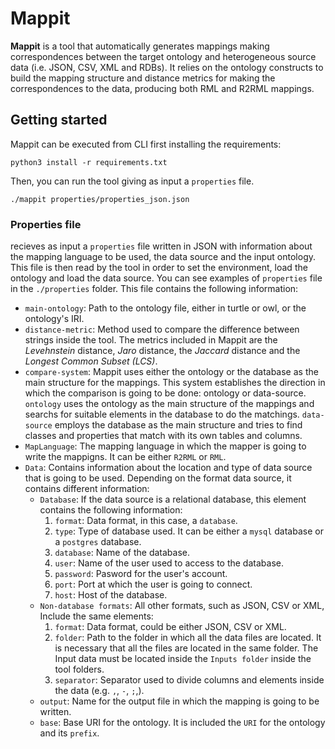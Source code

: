 # Mappit

**Mappit** is a tool that automatically generates mappings making correspondences between the target ontology and heterogeneous source data (i.e. JSON, CSV, XML and RDBs). It relies on the ontology constructs to build the mapping structure and distance metrics for making the correspondences to the data, producing both RML and R2RML mappings.

## Getting started

Mappit can be executed from CLI first installing the requirements:

```
python3 install -r requirements.txt
```

Then, you can run the tool giving as input a `properties` file. 

```
./mappit properties/properties_json.json
```

### Properties file
recieves as input a `properties` file written in JSON with information about the mapping language to be used, the data source and the input ontology. This file is then read by the tool in order to set the environment, load the ontology and load the data source. You can see examples of `properties` file in the `./properties` folder. This file contains the following information:

*  `main-ontology`: Path to the ontology file, either in turtle or owl, or the ontology's IRI.
*  `distance-metric`: Method used to compare the difference between strings inside the tool. The metrics included in Mappit are the _Levehnstein_ distance, _Jaro_ distance, the _Jaccard_ distance and the _Longest Common Subset (LCS)_.
*  `compare-system`: Mappit uses either the ontology or the database as the main structure for the mappings. This system establishes the direction in which the comparison is going to be done: ontology or data-source. `ontology` uses the ontology as the main structure of the mappings and searchs for suitable elements in the database to do the matchings. `data-source` employs the database as the main structure and tries to find classes and properties that match with its own tables and columns.
*  `MapLanguage`: The mapping language in which the mapper is going to write the mappigns. It can be either `R2RML` or `RML`.
*  `Data`: Contains information about the location and type of data source that is going to be used. Depending on the format data source, it contains different information:
   -  `Database`: If the data source is a relational database, this element contains the following information:
       1.  `format`: Data format, in this case, a `database`.
       2.  `type`: Type of database used. It can be either a `mysql` database or a `postgres` database.
       3.  `database`: Name of the database.
       4.  `user`: Name of the user used to access to the database.
       5.  `password`: Pasword for the user's account.
       6.  `port`: Port at which the user is going to connect.
       7.  `host`: Host of the database.
   -  `Non-database formats`: All other formats, such as JSON, CSV or XML, Include the same elements:
       1.  `format`: Data format, could be either JSON, CSV or XML.
       2.  `folder`: Path to the folder in which all the data files are located. It is necessary that all the files are located in the same folder. The Input data must be located inside the `Inputs folder` inside the tool folders.
       3.  `separator`: Separator used to divide columns and elements inside the data (e.g. `,`, `-`, `;`,). 
   -  `output`: Name for the output file in which the mapping is going to be written.
   -  `base`: Base URI for the ontology. It is included the `URI` for the ontology and its `prefix`.
